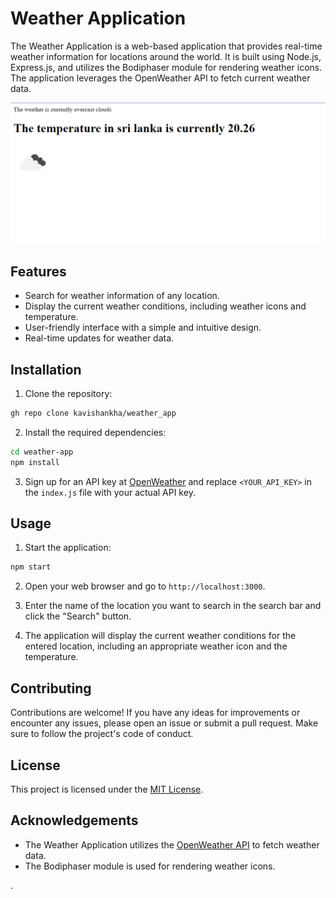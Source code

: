 

# Weather Application

The Weather Application is a web-based application that provides real-time weather information for locations around the world. It is built using Node.js, Express.js, and utilizes the Bodiphaser module for rendering weather icons. The application leverages the OpenWeather API to fetch current weather data.

![Weather Application Screenshot](screenshot.png)

## Features

- Search for weather information of any location.
- Display the current weather conditions, including weather icons and temperature.
- User-friendly interface with a simple and intuitive design.
- Real-time updates for weather data.

## Installation

1. Clone the repository:

```bash
gh repo clone kavishankha/weather_app
```

2. Install the required dependencies:

```bash
cd weather-app
npm install
```

3. Sign up for an API key at [OpenWeather](https://openweathermap.org/) and replace `<YOUR_API_KEY>` in the `index.js` file with your actual API key.

## Usage

1. Start the application:

```bash
npm start
```

2. Open your web browser and go to `http://localhost:3000`.

3. Enter the name of the location you want to search in the search bar and click the "Search" button.

4. The application will display the current weather conditions for the entered location, including an appropriate weather icon and the temperature.

## Contributing

Contributions are welcome! If you have any ideas for improvements or encounter any issues, please open an issue or submit a pull request. Make sure to follow the project's code of conduct.

## License

This project is licensed under the [MIT License](LICENSE).

## Acknowledgements

- The Weather Application utilizes the [OpenWeather API](https://openweathermap.org/) to fetch weather data.
- The Bodiphaser module is used for rendering weather icons.


.
